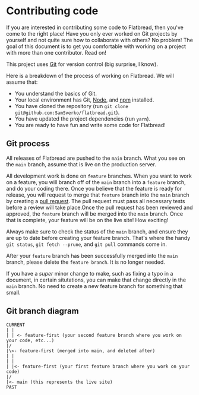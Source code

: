 # Contributing code

If you are interested in contributing some code to Flatbread, then you've come to the right place! Have you only ever worked on Git projects by yourself and not quite sure how to collaborate with others? No problem! The goal of this document is to get you comfortable with working on a project with more than one contributor. Read on!

This project uses [Git](https://git-scm.com/) for version control (big surprise, I know).

Here is a breakdown of the process of working on Flatbread. We will assume that:

- You understand the basics of Git.
- Your local environment has Git, [Node](https://nodejs.org/en/), and [npm](https://www.npmjs.com/) installed.
- You have cloned the repository (run `git clone git@github.com:SamSverko/flatbread.git`).
- You have updated the project dependencies (run `yarn`).
- You are ready to have fun and write some code for Flatbread!

## Git process

All releases of Flatbread are pushed to the `main` branch. What you see on the `main` branch, assume that is live on the production server.

All development work is done on `feature` branches. When you want to work on a feature, you will branch off of the `main` branch into a `feature` branch, and do your coding there. Once you believe that the feature is ready for release, you will request to merge that `feature` branch into the `main` branch by creating a [pull request](https://docs.github.com/en/free-pro-team@latest/github/collaborating-with-issues-and-pull-requests/about-pull-requests). The pull request must pass all necessary tests before a review will take place.Once the pull request has been reviewed and approved, the `feature` branch will be merged into the `main` branch. Once that is complete, your feature will be on the live site! How exciting!

Always make sure to check the status of the `main` branch, and ensure they are up to date before creating your feature branch. That's where the handy `git status`, `git fetch --prune`, and `git pull` commands come in.

After your `feature` branch has been successfully merged into the `main` branch, please delete the `feature branch`. It is no longer needed.

If you have a _super_ minor change to make, such as fixing a typo in a document, in certain situtations, you can make that change directly in the `main` branch. No need to create a new feature branch for something that small.

## Git branch diagram

```
CURRENT
| |
| | <- feature-first (your second feature branch where you work on your code, etc...)
|/
|\<- feature-first (merged into main, and deleted after)
| |
| |
| |<- feature-first (your first feature branch where you work on your code)
|/
|<- main (this represents the live site)
PAST
```

